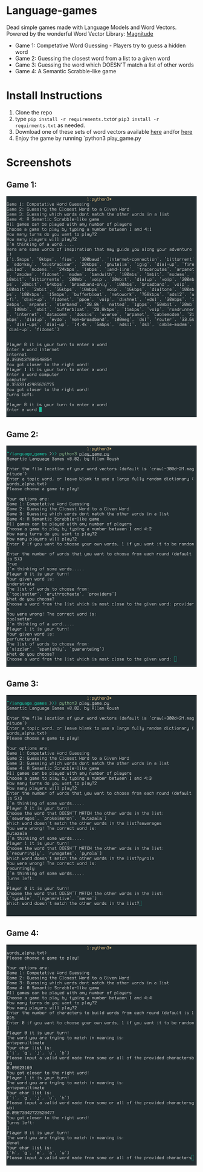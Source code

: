 # Language-games
Dead simple games made with Language Models and Word Vectors. 
Powered by the wonderful Word Vector Library: [Magnitude](https://github.com/plasticityai/magnitude)

- Game 1: Competative Word Guessing - Players try to guess a hidden word
- Game 2: Guessing the closest word from a list to a given word 
- Game 3: Guessing the word which DOESN'T match a list of other words
- Game 4: A Semantic Scrabble-like game


# Install Instructions

1. Clone the repo 
2. type `pip install -r requirements.txt`or `pip3 install -r requirments.txt` as needed. 
3. Download one of these sets of word vectors available [here](https://magnitude.plasticity.ai/fasttext/heavy/crawl-300d-2M.magnitude) and/or [here](https://magnitude.plasticity.ai/glove/heavy/glove.6B.100d.magnitude)
4. Enjoy the game by running `python3 play_game.py

# Screenshots

## Game 1: 
![](https://raw.githubusercontent.com/Hellisotherpeople/Language-games/master/language_games1.jpg)

## Game 2:
![](https://raw.githubusercontent.com/Hellisotherpeople/Language-games/master/language_games2.jpg)

## Game 3: 
![](https://raw.githubusercontent.com/Hellisotherpeople/Language-games/master/language_games3.jpg)

## Game 4: 
![](https://raw.githubusercontent.com/Hellisotherpeople/Language-games/master/language_games4.jpg)

